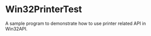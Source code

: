 Win32PrinterTest
================

A sample program to demonstrate how to use printer related API in Win32API.
